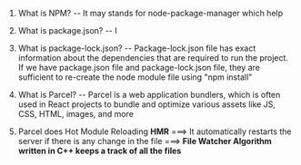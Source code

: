 1. What is NPM?
-- It may stands for node-package-manager which help 

2. What is package.json?
-- I

3. What is package-lock.json?
-- Package-lock.json file has exact information about the dependencies that are required to run the project. If we have package.json file and package-lock.json file, they are sufficient to re-create the node module file using "npm install"

4. What is Parcel?
-- Parcel is a web application bundlers, which is often used in React projects to bundle and optimize various assets like JS, CSS, HTML, images, and more

5. Parcel does Hot Module Reloading <b>HMR</b> ===> It automatically restarts the server if there is any change in the file
    ===> <b>File Watcher Algorithm written in C++ keeps a track of all the files</b>